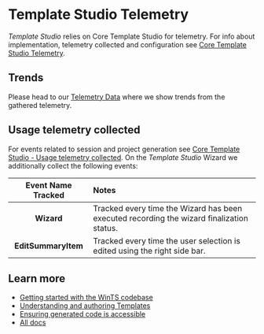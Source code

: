 # Template Studio Telemetry

*Template Studio* relies on Core Template Studio for telemetry. For info about implementation, telemetry collected and configuration see [Core Template Studio Telemetry](https://github.com/microsoft/CoreTemplateStudio/blob/main/docs/telemetry.md).

## Trends

Please head to our [Telemetry Data](telemetryData.md) where we show trends from the gathered telemetry.

## Usage telemetry collected

For events related to session and project generation see [Core Template Studio -  Usage telemetry collected](https://github.com/microsoft/CoreTemplateStudio/blob/main/docs/telemetry.md#usage-telemetry-collected). On the *Template Studio* Wizard we additionally collect the following events:

|Event Name Tracked |Notes |
|:-------------:|:-----|
| **Wizard** | Tracked every time the Wizard has been executed recording the wizard finalization status.|
| **EditSummaryItem** | Tracked every time the user selection is edited using the right side bar.|


## Learn more

- [Getting started with the WinTS codebase](./getting-started-developers.md)
- [Understanding and authoring Templates](./templates.md)
- [Ensuring generated code is accessible](./accessibility.md)
- [All docs](./readme.md)

